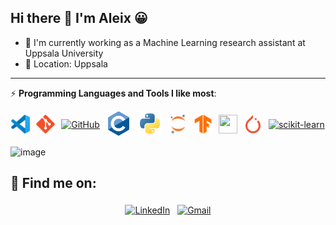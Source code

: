 ## Hi there 👋 I'm Aleix 😀
<!-- [![Github](https://img.shields.io/github/followers/aleixnieto?label=Followers&logo=Github)](https://github.com/aleixnieto?tab=followers)-->

- 🔭 I'm currently working as a Machine Learning research assistant at Uppsala University
- 📌 Location: Uppsala
--------------------------------------------------------------------
⚡ **Programming Languages and Tools I like most**:
<p align="center" style="display: flex; justify-content: center; gap: 10px; align-items: center; margin: 0; padding: 0;">
  <img src="https://raw.githubusercontent.com/devicons/devicon/master/icons/vscode/vscode-original.svg" width="30px" height="30px" style="margin: 0; padding: 0;" />
  <img src="https://raw.githubusercontent.com/devicons/devicon/master/icons/git/git-original.svg" width="30px" height="30px" style="margin: 0; padding: 0;" />
  <a href="https://github.com/aleixnieto" target="_blank" rel="noopener noreferrer">
    <img src="https://github.githubassets.com/images/modules/logos_page/GitHub-Mark.png" alt="GitHub" width="30px" height="30px" style="margin: 0; padding: 0;" />
  </a>
  <a href="https://www.cprogramming.com/" target="_blank" rel="noreferrer">
    <img src="https://raw.githubusercontent.com/devicons/devicon/master/icons/c/c-original.svg" alt="C" width="40px" height="40px" style="margin: 0; padding: 0;" />
  </a>
  <a href="https://www.python.org" target="_blank" rel="noreferrer">
    <img src="https://raw.githubusercontent.com/devicons/devicon/master/icons/python/python-original.svg" alt="Python" width="40px" height="40px" style="margin: 0; padding: 0;" />
  </a>
  <img src="https://raw.githubusercontent.com/devicons/devicon/master/icons/jupyter/jupyter-original.svg" width="30px" height="30px" style="margin: 0; padding: 0;" />
  <img src="https://raw.githubusercontent.com/devicons/devicon/master/icons/tensorflow/tensorflow-original.svg" width="30px" height="30px" style="margin: 0; padding: 0;" />
  <img src="https://upload.wikimedia.org/wikipedia/commons/a/ae/Keras_logo.svg" width="30px" height="30px" style="margin: 0; padding: 0;" />
  <img src="https://raw.githubusercontent.com/devicons/devicon/master/icons/pytorch/pytorch-original.svg" width="30px" height="30px" style="margin: 0; padding: 0;" />
  <a href="https://scikit-learn.org/" target="_blank" rel="noreferrer">
    <img src="https://upload.wikimedia.org/wikipedia/commons/0/05/Scikit_learn_logo_small.svg" alt="scikit-learn" width="40px" height="40px" style="margin: 0; padding: 0;" />
  </a>
</p>



<!--  <img width="50%" height="200px" src="https://github-readme-stats-git-masterrstaa-rickstaa.vercel.app/api?username=aleixnieto&&show_icons=true&theme=react&hide_border=true" alt="aleixnieto" /> -->

![image](https://giffiles.alphacoders.com/209/209343.gif)

## :email: Find me on:


<p align="center">
<a href="https://www.linkedin.com/in/aleixnieto" target="_blank" rel="noopener noreferrer">
  <img src="https://upload.wikimedia.org/wikipedia/commons/c/ca/LinkedIn_logo_initials.png" alt="LinkedIn" height="40" style="vertical-align:top; margin:4px"></a>
<a href="mailto:aleixnieto@gmail.com">
  <img src="https://upload.wikimedia.org/wikipedia/commons/4/4e/Gmail_Icon.png" alt="Gmail" height="40" style="vertical-align:top; margin:4px">

[website]: https://aleixnieto.github.io/
[linkedin]: https://linkedin.com/in/aleixnieto
[mail]: mailto:aleixnieto@gmail.com

<!--  ![image](https://giffiles.alphacoders.com/214/214915.gif)
